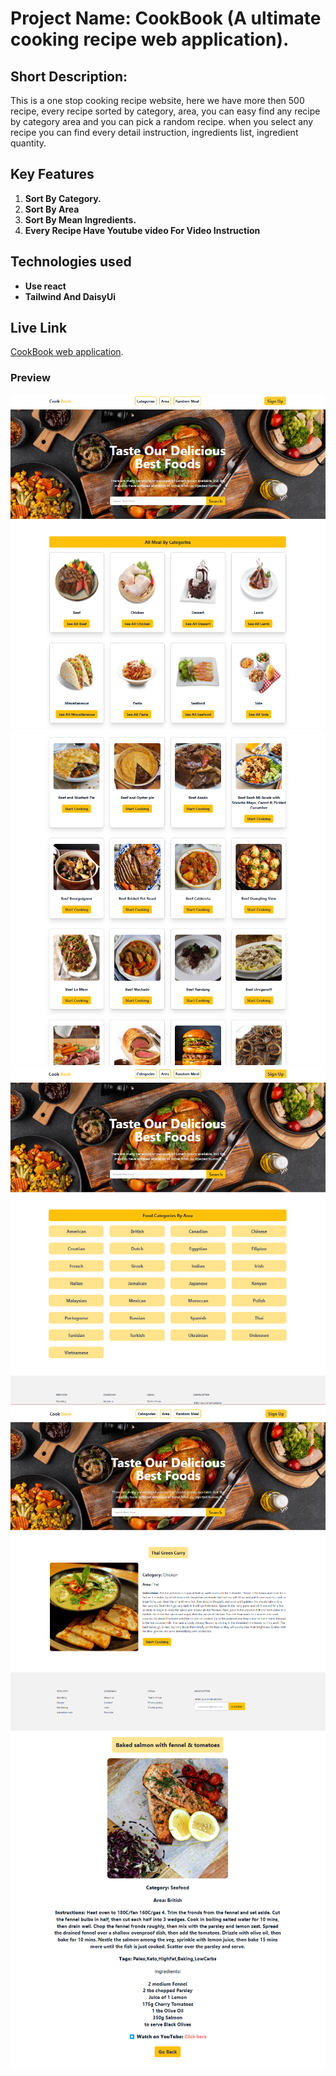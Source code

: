 # Project Name: CookBook (A ultimate cooking recipe web application).

## Short Description:

This is a one stop cooking recipe website, here we have more then 500 recipe, every recipe sorted by category, area, you can easy find any recipe by category area and you can pick a random recipe. when you select any recipe you can find every detail instruction, ingredients list, ingredient quantity.

## Key Features

1. **Sort By Category.**
2. **Sort By Area**
3. **Sort By Mean Ingredients.**
4. **Every Recipe Have Youtube video For Video Instruction**

## Technologies used

- **Use react**
- **Tailwind And DaisyUi**

## Live Link

[CookBook web application](https://mz-cook-book.surge.sh/).

### Preview

![Home Page](./src/assets/Images/Screenshot%20Home.png)
![Sort By Mean IngredientsSort ](/src/assets/Images/Screenshot%20main-ingridient.png)
![Sort By Area ](/src/assets/Images/Screenshot%20Area.png)
![Random Meal ](/src/assets/Images//Screenshot%20Random%20Meal.png)
![Recipe Details ](/src/assets/Images/Screenshot%20Recipe%20details.png)
